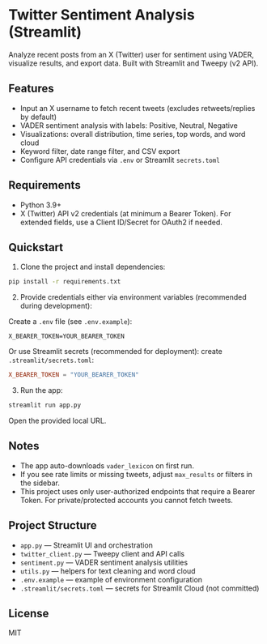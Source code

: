 # Twitter Sentiment Analysis (Streamlit)

Analyze recent posts from an X (Twitter) user for sentiment using VADER, visualize results, and export data. Built with Streamlit and Tweepy (v2 API).

## Features
- Input an X username to fetch recent tweets (excludes retweets/replies by default)
- VADER sentiment analysis with labels: Positive, Neutral, Negative
- Visualizations: overall distribution, time series, top words, and word cloud
- Keyword filter, date range filter, and CSV export
- Configure API credentials via `.env` or Streamlit `secrets.toml`

## Requirements
- Python 3.9+
- X (Twitter) API v2 credentials (at minimum a Bearer Token). For extended fields, use a Client ID/Secret for OAuth2 if needed.

## Quickstart

1. Clone the project and install dependencies:

```bash
pip install -r requirements.txt
```

2. Provide credentials either via environment variables (recommended during development):

Create a `.env` file (see `.env.example`):

```env
X_BEARER_TOKEN=YOUR_BEARER_TOKEN
```

Or use Streamlit secrets (recommended for deployment): create `.streamlit/secrets.toml`:

```toml
X_BEARER_TOKEN = "YOUR_BEARER_TOKEN"
```

3. Run the app:

```bash
streamlit run app.py
```

Open the provided local URL.

## Notes
- The app auto-downloads `vader_lexicon` on first run.
- If you see rate limits or missing tweets, adjust `max_results` or filters in the sidebar.
- This project uses only user-authorized endpoints that require a Bearer Token. For private/protected accounts you cannot fetch tweets.

## Project Structure
- `app.py` — Streamlit UI and orchestration
- `twitter_client.py` — Tweepy client and API calls
- `sentiment.py` — VADER sentiment analysis utilities
- `utils.py` — helpers for text cleaning and word cloud
- `.env.example` — example of environment configuration
- `.streamlit/secrets.toml` — secrets for Streamlit Cloud (not committed)

## License
MIT
